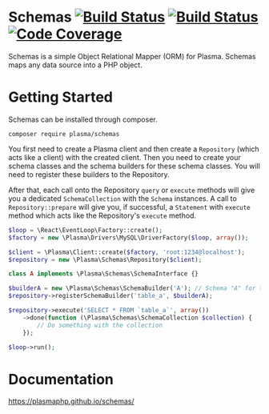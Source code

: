 # Schemas [![Build Status](https://travis-ci.org/PlasmaPHP/schemas.svg?branch=master)](https://travis-ci.org/PlasmaPHP/schemas) [![Build Status](https://scrutinizer-ci.com/g/PlasmaPHP/schemas/badges/build.png?b=master)](https://scrutinizer-ci.com/g/PlasmaPHP/schemas/build-status/master) [![Code Coverage](https://scrutinizer-ci.com/g/PlasmaPHP/schemas/badges/coverage.png?b=master)](https://scrutinizer-ci.com/g/PlasmaPHP/schemas/?branch=master)

Schemas is a simple Object Relational Mapper (ORM) for Plasma. Schemas maps any data source into a PHP object.

# Getting Started
Schemas can be installed through composer.

```
composer require plasma/schemas
```

You first need to create a Plasma client and then create a `Repository` (which acts like a client) with the created client.
Then you need to create your schema classes and the schema builders for these schema classes. You will need to register these builders to the Repository.

After that, each call onto the Repository `query` or `execute` methods will give you a dedicated `SchemaCollection` with the `Schema` instances.
A call to `Repository::prepare` will give you, if successful, a `Statement` with `execute` method which acts like the Repository's `execute` method.

```php
$loop = \React\EventLoop\Factory::create();
$factory = new \Plasma\Drivers\MySQL\DriverFactory($loop, array());

$client = \Plasma\Client::create($factory, 'root:1234@localhost');
$repository = new \Plasma\Schemas\Repository($client);

class A implements \Plasma\Schemas\SchemaInterface {}

$builderA = new \Plasma\Schemas\SchemaBuilder('A'); // Schema "A" for the database table "table_a"
$repository->registerSchemaBuilder('table_a', $builderA);

$repository->execute('SELECT * FROM `table_a`', array())
    ->done(function (\Plasma\Schemas\SchemaCollection $collection) {
        // Do something with the collection
    });

$loop->run();
```

# Documentation
https://plasmaphp.github.io/schemas/
